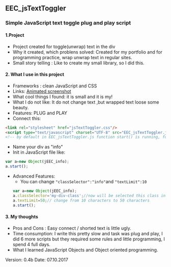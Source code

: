  ## EEC_jsTextToggler
 ### Simple JavaScript text toggle plug and play script

 #### 1.Project
 * Project created for toggle(unwrap) text in the div
 * Why it created, which problens solved: Created for my portfolio and for programming practice, wrap unwrap text in regular sites.
 * Small story telling : Like to create my small library, so I did this.

 #### 2. What I use in this project
* Frameworks : clean JavaScript and CSS
* Links: [Animated screenshot](https://github.com/EvilEpicCoder/EEC_jsTextToggler/blob/master/screenshot.gif)
* What cool things I found: it is small and it is my!
* What I do not like: It do not change text ,but wrapped text loose some beauty.
* Features: PLUG and PLAY
* Connect this:
 ```HTML
 <link rel="stylesheet" href="jsTextToggler.css"/>
 <script type="text/javascript" charset="UTF-8" src="EEC_jsTextToggler.js"></script>
 <!-- by default in EEC_jsTextToggler.js function start() is running, for advanced features comment start function -->
 ```
* Name your div as "info"
* Init in JavaScript file like:
 ```JavaScript
 var a=new Object(jEEC_info);
 a.start();
 ```
* Advanced Features:
  * You can change `"classSelector":"info"`and `"textLimit":10`
  ```JavaScript
  var a=new Object(jEEC_info);
  a.classSelector='my-div-class';//now will be selected this class instead "info"
  a.textLimit=50;// change from 10 characters to 50 characters
  a.start();
  ```

 #### 3. My thoughts
 * Pros and Cons : Easy connect / shorted text is little ugly.
 * Time consumption: I write this pretty slow and task was plug and play, I did 6 more scripts but they required some rules and little programming, I spend 4 full days.
 * What I learned JavaScript Objects and Object oriented programming.


Version: 0.4b Date: 07.10.2017
